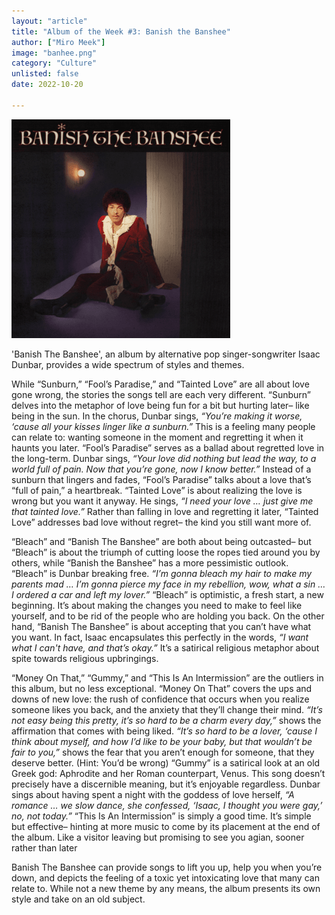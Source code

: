 ```yaml
---
layout: "article"
title: "Album of the Week #3: Banish the Banshee"
author: ["Miro Meek"]
image: "banhee.png"
category: "Culture"
unlisted: false
date: 2022-10-20
 
---
```


![Album Image](/assets/images/banhee.png)

'Banish The Banshee', an album by alternative pop singer-songwriter Isaac Dunbar, provides a wide spectrum of styles and themes. 

While “Sunburn,” “Fool’s Paradise,” and “Tainted Love” are all about love gone wrong, the stories the songs tell are each very different. “Sunburn” delves  into the metaphor of love being fun for a bit but hurting later– like being in the sun. In the chorus, Dunbar sings, *“You’re making it worse, ‘cause all your kisses linger like a sunburn.”* This is a feeling many people can relate to: wanting someone in the moment and regretting it when it haunts you later. “Fool’s Paradise” serves as a ballad about regretted love in the long-term. Dunbar sings, *“Your love did nothing but lead the way, to a world full of pain. Now that you’re gone, now I know better.”* Instead of a sunburn that lingers and fades, “Fool’s Paradise” talks about a love that’s “full of pain,” a heartbreak. “Tainted Love” is about realizing the love is wrong but you want it anyway. He sings, *“I need your love … just give me that tainted love.”* Rather than falling in love and regretting it later, “Tainted Love” addresses bad love without regret– the kind you still want more of.

“Bleach” and “Banish The Banshee” are both about being outcasted– but “Bleach” is about the triumph of cutting loose the ropes tied around you by others, while “Banish the Banshee” has a more pessimistic outlook. “Bleach” is Dunbar breaking free. *“I’m gonna bleach my hair to make my parents mad … I’m gonna pierce my face in my rebellion, wow, what a sin … I ordered a car and left my lover.”* “Bleach” is optimistic, a fresh start, a new beginning. It’s about making the changes you need to make to feel like yourself, and to be rid of the people who are holding you back. On the other hand, “Banish The Banshee” is about accepting that you can’t have what you want. In fact, Isaac encapsulates this perfectly in the words, *“I want what I can't have, and that’s okay.”* It’s a satirical religious metaphor about spite towards religious upbringings.

“Money On That,” “Gummy,” and “This Is An Intermission” are the outliers in this album, but no less exceptional. “Money On That” covers the ups and downs of new love: the rush of confidence that occurs when you realize someone likes you back, and the anxiety that they’ll change their mind. *“It’s not easy being this pretty, it’s so hard to be a charm every day,”* shows the affirmation that comes with being liked. *“It’s so hard to be a lover, ‘cause I think about myself, and how I’d like to be your baby, but that wouldn’t be fair to you,”* shows the fear that you aren’t enough for someone, that they deserve better. (Hint: You’d be wrong) “Gummy” is a satirical look at an old Greek god: Aphrodite and her Roman counterpart, Venus. This song doesn’t precisely have a discernible meaning, but it’s enjoyable regardless. Dunbar sings about having spent a night with the goddess of love herself, *“A romance … we slow dance, she confessed, ‘Isaac, I thought you were gay,’ no, not today.”* “This Is An Intermission” is simply a good time. It’s simple but effective– hinting at more music to come by its placement at the end of the album. Like a visitor leaving but promising to see you agian, sooner rather than later

Banish The Banshee can provide songs to lift you up, help you when you’re down, and depicts the feeling of a toxic yet intoxicating love that many can relate to. While not a new theme by any means, the album presents its own style and take on an old subject.

